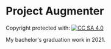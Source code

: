 # Project Augmenter
Copyright protected with: [![CC SA 4.0](https://i.creativecommons.org/l/by-sa/4.0/88x31.png)](http://creativecommons.org/licenses/by-sa/4.0/)

My bachelor's graduation work in 2021.
